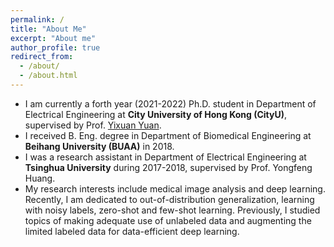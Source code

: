 ```yaml
---
permalink: /
title: "About Me"
excerpt: "About me"
author_profile: true
redirect_from: 
  - /about/
  - /about.html
---
```


* I am currently a forth year (2021-2022) Ph.D. student in Department of Electrical Engineering at **City University of Hong Kong (CityU)**, supervised by Prof. <a href="http://www.ee.cityu.edu.hk/~yxyuan/index.htm" target="_blank">Yixuan Yuan</a>.
* I received B. Eng. degree in Department of Biomedical Engineering at **Beihang University (BUAA)** in 2018. 
* I was a research assistant in Department of Electrical Engineering at **Tsinghua University** during 2017-2018, supervised by Prof. Yongfeng Huang. 
* My research interests include medical image analysis and deep learning. Recently, I am dedicated to out-of-distribution generalization, learning with noisy labels, zero-shot and few-shot learning. Previously, I studied topics of making adequate use of unlabeled data and augmenting the limited labeled data for data-efficient deep learning. 
